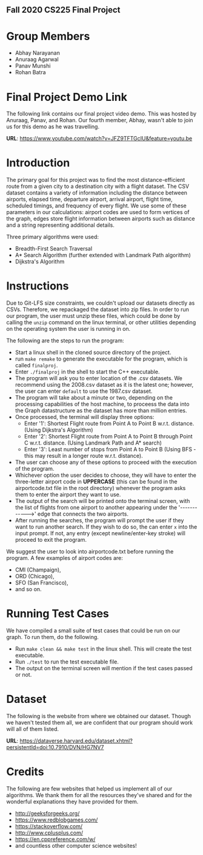 ## Fall 2020 CS225 Final Project
# Group Members
* Abhay Narayanan
* Anuraag Agarwal
* Panav Munshi
* Rohan Batra

# Final Project Demo Link
The following link contains our final project video demo. This was hosted by Anuraag, Panav, and Rohan. Our fourth member, Abhay, wasn't able to join us for this demo as he was travelling.

**URL**: https://www.youtube.com/watch?v=JFZ9TFTGcIU&feature=youtu.be

# Introduction
The primary goal for this project was to find the most distance-efficient route from a given city to a destination city with a flight dataset. The CSV dataset contains a variety of information including the distance between airports, elapsed time, departure airport, arrival airport, flight time, scheduled timings, and frequency of every flight. We use some of these parameters in our calculations: airport codes are used to form vertices of the graph, edges store flight information between airports such as distance and a string representing additional details.

Three primary algorithms were used:

- Breadth-First Search Traversal
- A* Search Algorithm (further extended with Landmark Path algorithm)
- Dijkstra's Algorithm

# Instructions
Due to Git-LFS size constraints, we couldn't upload our datasets directly as CSVs. Therefore, we repackaged the dataset into zip files. 
In order to run our program, the user must unzip these files, which could be done by calling the `unzip` command on the linux terminal, or other utilities depending on the operating system the user is running in on. 

The following are the steps to run the program:
- Start a linux shell in the cloned source directory of the project.
- run `make remake` to generate the executable for the program, which is called `finalproj`.
- Enter `./finalproj` in the shell to start the C++ executable.
- The program will ask you to enter location of the .csv datasets. We recommend using the 2008.csv dataset as it is the latest one; however, the user can enter `default` to use the 1987.csv dataset.
- The program will take about a minute or two, depending on the processing capabilities of the host machine, to proceess the data into the Graph datastructure as the dataset has more than million entries.
- Once processed, the terminal will display three options:
  * Enter '1': Shortest Flight route from Point A to Point B w.r.t. distance. (Using Dijkstra's Algorithm)
  * Enter '2': Shortest Flight route from Point A to Point B through Point C w.r.t. distance. (Using Landmark Path and A* search)
  * Enter '3': Least number of stops from Point A to Point B (Using BFS - this may result in a longer route w.r.t. distance). 
- The user can choose any of these options to proceed with the execution of the program.
- Whichever option the user decides to choose, they will have to enter the three-letter airport code in **UPPERCASE** (this can be found in the airportcode.txt file in the root directory) whenever the program asks them to enter the airport they want to use.
- The output of the search will be printed onto the terminal screen, with the list of flights from one airport to another appearing under the '------------>' edge that connects the two airports. 
- After running the searches, the program will prompt the user if they want to run another search. If they wish to do so, the can enter `x` into the input prompt. If not, any entry (except newline/enter-key stroke) will proceed to exit the program.

We suggest the user to look into airportcode.txt before running the program. A few examples of airport codes are:
- CMI (Champaign),
- ORD (Chicago),
- SFO (San Francisco),
- and so on.

# Running Test Cases
We have compiled a small suite of test cases that could be run on our graph. To run them, do the following.
- Run `make clean && make test` in the linux shell. This will create the test executable. 
- Run `./test` to run the test executable file. 
- The output on the terminal screen will mention if the test cases passed or not. 

# Dataset
The following is the website from where we obtained our dataset. Though we haven't tested them all, we are confident that our program should work will all of them listed. 

**URL**: https://dataverse.harvard.edu/dataset.xhtml?persistentId=doi:10.7910/DVN/HG7NV7

# Credits
The following are few websites that helped us implement all of our algorithms. We thank them for all the resources they've shared and for the wonderful explanations they have provided for them. 
- http://geeksforgeeks.org/
- https://www.redblobgames.com/
- https://stackoverflow.com/
- http://www.cplusplus.com/
- https://en.cppreference.com/w/
- and countless other computer science websites!
